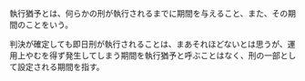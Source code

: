 執行猶予とは、何らかの刑が執行されるまでに期間を与えること、また、その期間のことをいう。

判決が確定しても即日刑が執行されることは、まあそれほどないとは思うが、運用上やむを得ず発生してしまう期間を執行猶予と呼ぶことはなく、刑の一部として設定される期間を指す。
